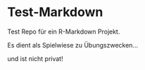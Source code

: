 # Test-Markdown
Test Repo für ein R-Markdown Projekt.

Es dient als Spielwiese zu Übungszwecken...

und ist nicht privat!
